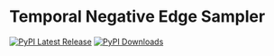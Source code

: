 # Temporal Negative Edge Sampler

[![PyPI Latest Release](https://img.shields.io/pypi/v/temporal-negative-edge-sampler.svg)](https://pypi.org/project/temporal-negative-edge-sampler/)
[![PyPI Downloads](https://img.shields.io/pypi/dm/temporal-negative-edge-sampler.svg)](https://pypi.org/project/temporal-negative-edge-sampler/)